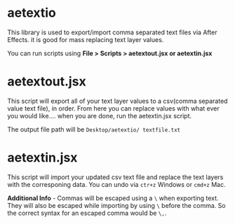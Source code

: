 aetextio
========

This library is used to export/import comma separated text files via After Effects. it is good for mass replacing text layer values.

You can run scripts using **File > Scripts > aetextout.jsx     or     aetextin.jsx**

aetextout.jsx
========
This script will export all of your text layer values to a csv(comma separated value text file), in order. From here you can replace values with what ever you would like.... when you are done, run the aetextin.jsx script.

The output file path will be `Desktop/aetextio/ textfile.txt`

aetextin.jsx
========
This script will import your updated csv text file and replace the text layers with the corresponing data.
You can undo via `ctr+z` Windows or `cmd+z` Mac.

**Additional Info** - Commas will be escaped using a `\` when exporting text. They will also be escaped while importing by using `\` before the comma. So the correct syntax for an escaped comma would be `\,`.
